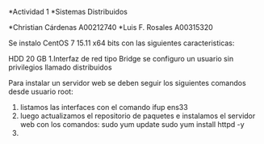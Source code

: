*Actividad 1
*Sistemas Distribuidos

*Christian Cárdenas A00212740
*Luis F. Rosales A00315320

Se instalo CentOS 7 15.11 x64 bits con las siguientes caracteristicas:

HDD 20 GB
1.Interfaz de red tipo Bridge
se configuro un usuario sin privilegios llamado distribuidos 

Para instalar un servidor web se deben seguir los siguientes comandos desde usuario root:


1. listamos las interfaces con el comando
	ifup ens33
2. luego actualizamos el repositorio de paquetes e instalamos el servidor web con los comandos:
	sudo yum update
	sudo yum install httpd -y 
3. 
